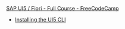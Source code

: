 [SAP UI5 / Fiori - Full Course - FreeCodeCamp](https://www.youtube.com/watch?v=C9cK2Z2JDLg&ab_channel=freeCodeCamp.org)

- [Installing the UI5 CLI](https://sap.github.io/ui5-tooling/stable/pages/GettingStarted/)